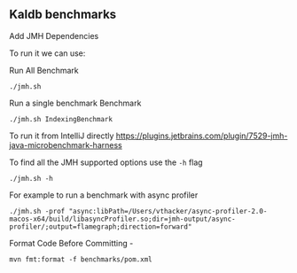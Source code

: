 Kaldb benchmarks
---------------

Add JMH Dependencies

To run it we can use:

Run All Benchmark
```
./jmh.sh
```

Run a single benchmark Benchmark
```
./jmh.sh IndexingBenchmark
```

To run it from IntelliJ directly https://plugins.jetbrains.com/plugin/7529-jmh-java-microbenchmark-harness

To find all the JMH supported options use the `-h` flag
```
./jmh.sh -h
```

For example to run a benchmark with async profiler

```
./jmh.sh -prof "async:libPath=/Users/vthacker/async-profiler-2.0-macos-x64/build/libasyncProfiler.so;dir=jmh-output/async-profiler/;output=flamegraph;direction=forward"
```

Format Code Before Committing -
```
mvn fmt:format -f benchmarks/pom.xml
```